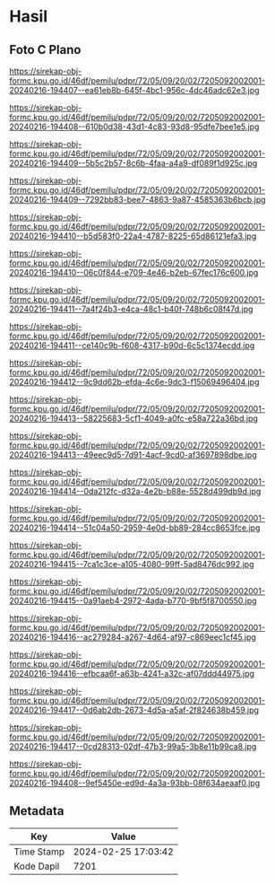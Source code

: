 # Hasil

## Foto C Plano

https://sirekap-obj-formc.kpu.go.id/46df/pemilu/pdpr/72/05/09/20/02/7205092002001-20240216-194407--ea61eb8b-645f-4bc1-956c-4dc46adc62e3.jpg

https://sirekap-obj-formc.kpu.go.id/46df/pemilu/pdpr/72/05/09/20/02/7205092002001-20240216-194408--610b0d38-43d1-4c83-93d8-95dfe7bee1e5.jpg

https://sirekap-obj-formc.kpu.go.id/46df/pemilu/pdpr/72/05/09/20/02/7205092002001-20240216-194409--5b5c2b57-8c6b-4faa-a4a9-df089f1d925c.jpg

https://sirekap-obj-formc.kpu.go.id/46df/pemilu/pdpr/72/05/09/20/02/7205092002001-20240216-194409--7292bb83-bee7-4863-9a87-4585363b6bcb.jpg

https://sirekap-obj-formc.kpu.go.id/46df/pemilu/pdpr/72/05/09/20/02/7205092002001-20240216-194410--b5d583f0-22a4-4787-8225-65d86121efa3.jpg

https://sirekap-obj-formc.kpu.go.id/46df/pemilu/pdpr/72/05/09/20/02/7205092002001-20240216-194410--06c0f844-e709-4e46-b2eb-67fec176c600.jpg

https://sirekap-obj-formc.kpu.go.id/46df/pemilu/pdpr/72/05/09/20/02/7205092002001-20240216-194411--7a4f24b3-e4ca-48c1-b40f-748b6c08f47d.jpg

https://sirekap-obj-formc.kpu.go.id/46df/pemilu/pdpr/72/05/09/20/02/7205092002001-20240216-194411--ce140c9b-f608-4317-b90d-6c5c1374ecdd.jpg

https://sirekap-obj-formc.kpu.go.id/46df/pemilu/pdpr/72/05/09/20/02/7205092002001-20240216-194412--9c9dd62b-efda-4c6e-9dc3-f15069496404.jpg

https://sirekap-obj-formc.kpu.go.id/46df/pemilu/pdpr/72/05/09/20/02/7205092002001-20240216-194413--58225683-5cf1-4049-a0fc-e58a722a36bd.jpg

https://sirekap-obj-formc.kpu.go.id/46df/pemilu/pdpr/72/05/09/20/02/7205092002001-20240216-194413--49eec9d5-7d91-4acf-9cd0-af3697898dbe.jpg

https://sirekap-obj-formc.kpu.go.id/46df/pemilu/pdpr/72/05/09/20/02/7205092002001-20240216-194414--0da212fc-d32a-4e2b-b88e-5528d499db9d.jpg

https://sirekap-obj-formc.kpu.go.id/46df/pemilu/pdpr/72/05/09/20/02/7205092002001-20240216-194414--51c04a50-2959-4e0d-bb89-284cc8653fce.jpg

https://sirekap-obj-formc.kpu.go.id/46df/pemilu/pdpr/72/05/09/20/02/7205092002001-20240216-194415--7ca1c3ce-a105-4080-99ff-5ad8476dc992.jpg

https://sirekap-obj-formc.kpu.go.id/46df/pemilu/pdpr/72/05/09/20/02/7205092002001-20240216-194415--0a91aeb4-2972-4ada-b770-9bf5f8700550.jpg

https://sirekap-obj-formc.kpu.go.id/46df/pemilu/pdpr/72/05/09/20/02/7205092002001-20240216-194416--ac279284-a267-4d64-af97-c869eec1cf45.jpg

https://sirekap-obj-formc.kpu.go.id/46df/pemilu/pdpr/72/05/09/20/02/7205092002001-20240216-194416--efbcaa6f-a63b-4241-a32c-af07ddd44975.jpg

https://sirekap-obj-formc.kpu.go.id/46df/pemilu/pdpr/72/05/09/20/02/7205092002001-20240216-194417--0d6ab2db-2673-4d5a-a5af-2f824638b459.jpg

https://sirekap-obj-formc.kpu.go.id/46df/pemilu/pdpr/72/05/09/20/02/7205092002001-20240216-194417--0cd28313-02df-47b3-99a5-3b8e11b99ca8.jpg

https://sirekap-obj-formc.kpu.go.id/46df/pemilu/pdpr/72/05/09/20/02/7205092002001-20240216-194408--9ef5450e-ed9d-4a3a-93bb-08f634aeaaf0.jpg


## Metadata

| Key        | Value               |
| ---------- | ------------------- |
| Time Stamp | 2024-02-25 17:03:42 |
| Kode Dapil | 7201                |



